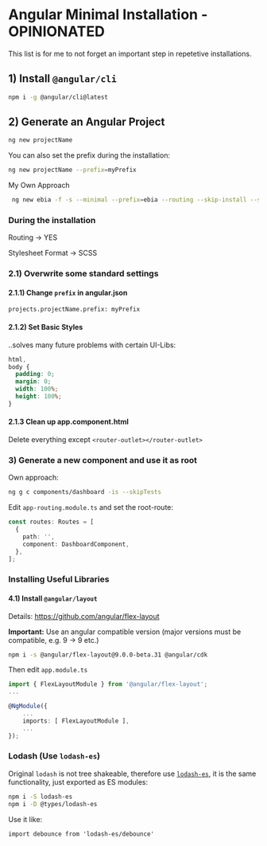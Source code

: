 # Angular Minimal Installation - OPINIONATED

This list is for me to not forget an important step in repetetive installations.

## 1) Install `@angular/cli`

```bash
npm i -g @angular/cli@latest
```

## 2) Generate an Angular Project

```bash
ng new projectName
```

You can also set the prefix during the installation:

```bash
ng new projectName --prefix=myPrefix
```

My Own Approach

```bash
 ng new ebia -f -s --minimal --prefix=ebia --routing --skip-install --skip-tests --strict --style=scss
```

### During the installation

Routing &rarr; YES

Stylesheet Format &rarr; SCSS

### 2.1) Overwrite some standard settings

#### 2.1.1) Change `prefix` in angular.json

```
projects.projectName.prefix: myPrefix
```

#### 2.1.2) Set Basic Styles

..solves many future problems with certain UI-Libs:

```css
html,
body {
  padding: 0;
  margin: 0;
  width: 100%;
  height: 100%;
}
```

#### 2.1.3 Clean up app.component.html

Delete everything except `<router-outlet></router-outlet>`

### 3) Generate a new component and use it as root

Own approach:

```bash
ng g c components/dashboard -is --skipTests
```

Edit `app-routing.module.ts` and set the root-route:

```ts
const routes: Routes = [
  {
    path: '',
    component: DashboardComponent,
  },
];
```

### Installing Useful Libraries

#### 4.1) Install `@angular/layout`

Details: https://github.com/angular/flex-layout

**Important:** Use an angular compatible version (major versions must be compatible, e.g. 9 &rarr; 9 etc.)

```bash
npm i -s @angular/flex-layout@9.0.0-beta.31 @angular/cdk
```

Then edit `app.module.ts`

```ts
import { FlexLayoutModule } from '@angular/flex-layout';
...

@NgModule({
    ...
    imports: [ FlexLayoutModule ],
    ...
});
```

### Lodash (Use `lodash-es`)

Original `lodash` is not tree shakeable, therefore use [`lodash-es`](https://www.npmjs.com/package/lodash-es), it is the same functionality, just exported as ES modules:

```bash
npm i -S lodash-es
npm i -D @types/lodash-es
```

Use it like:

```
import debounce from 'lodash-es/debounce'
```

